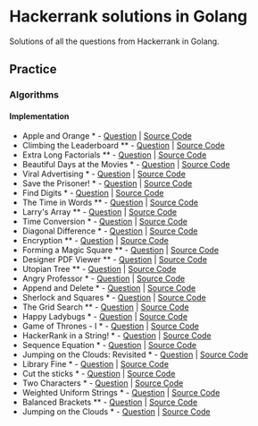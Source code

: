 # Hackerrank solutions in Golang

Solutions of all the questions from Hackerrank in Golang.

## Practice

### Algorithms

#### Implementation
- Apple and Orange * - [Question](https://www.hackerrank.com/challenges/apple-and-orange/problem?isFullScreen=true) | [Source Code](./apple-and-orange/main.go)
- Climbing the Leaderboard ** - [Question](https://www.hackerrank.com/challenges/climbing-the-leaderboard/problem?isFullScreen=true) | [Source Code](./climbing-the-leaderboard/main.go)
- Extra Long Factorials ** - [Question](https://www.hackerrank.com/challenges/extra-long-factorials/problem?isFullScreen=true) | [Source Code](./extra-long-factorials/main.go)
- Beautiful Days at the Movies * - [Question](https://www.hackerrank.com/challenges/beautiful-days-at-the-movies/problem?isFullScreen=true) | [Source Code](./beautiful-days-at-the-movies/main.go)
- Viral Advertising * - [Question](https://www.hackerrank.com/challenges/strange-advertising/problem?isFullScreen=true) | [Source Code](./strange-advertising/main.go)
- Save the Prisoner! * - [Question](https://www.hackerrank.com/challenges/save-the-prisoner/problem?isFullScreen=true) | [Source Code](./save-the-prisoner/main.go)
- Find Digits * - [Question](https://www.hackerrank.com/challenges/find-digits/problem?isFullScreen=true) | [Source Code](./find-digits/main.go)
- The Time in Words ** - [Question](https://www.hackerrank.com/challenges/the-time-in-words/problem?isFullScreen=true) | [Source Code](./the-time-in-words/main.go)
- Larry's Array ** - [Question](https://www.hackerrank.com/challenges/larrys-array/problem?isFullScreen=true) | [Source Code](./larrys-array/main.go)
- Time Conversion * - [Question](https://www.hackerrank.com/challenges/time-conversion/problem?isFullScreen=true) | [Source Code](./time-conversion/main.go)
- Diagonal Difference * - [Question](https://www.hackerrank.com/challenges/diagonal-difference/problem) | [Source Code](./diagonal-difference/main.go)
- Encryption ** - [Question](https://www.hackerrank.com/challenges/encryption/problem?isFullScreen=true) | [Source Code](./encryption/main.go)
- Forming a Magic Square ** - [Question](https://www.hackerrank.com/challenges/magic-square-forming/problem?isFullScreen=true) | [Source Code](./magic-square-forming/main.go)
- Designer PDF Viewer ** - [Question](https://www.hackerrank.com/challenges/designer-pdf-viewer/problem?isFullScreen=true) | [Source Code](./designer-pdf-viewer/main.go)
- Utopian Tree ** - [Question](https://www.hackerrank.com/challenges/utopian-tree/problem?isFullScreen=true) | [Source Code](./utopian-tree/main.go)
- Angry Professor * - [Question](https://www.hackerrank.com/challenges/angry-professor/problem?isFullScreen=true) | [Source Code](./angry-professor/main.go)
- Append and Delete * - [Question](https://www.hackerrank.com/challenges/append-and-delete/problem?isFullScreen=true) | [Source Code](./append-and-delete/main.go)
- Sherlock and Squares * - [Question](https://www.hackerrank.com/challenges/sherlock-and-squares/problem?isFullScreen=true) | [Source Code](./sherlock-and-squares/main.go)
- The Grid Search ** - [Question](https://www.hackerrank.com/challenges/the-grid-search/problem?isFullScreen=true) | [Source Code](./the-grid-search/main.go)
- Happy Ladybugs * - [Question](https://www.hackerrank.com/challenges/happy-ladybugs/problem?isFullScreen=true) | [Source Code](./happy-ladybugs/main.go)
- Game of Thrones - I * - [Question](https://www.hackerrank.com/challenges/game-of-thrones/problem?isFullScreen=true) | [Source Code](./game-of-thrones/main.go)
- HackerRank in a String! * - [Question](https://www.hackerrank.com/challenges/hackerrank-in-a-string/problem?isFullScreen=true) | [Source Code](./hackerrank-in-a-string/main.go)
- Sequence Equation * - [Question](https://www.hackerrank.com/challenges/permutation-equation/problem?isFullScreen=true) | [Source Code](./permutation-equation/main.go)
- Jumping on the Clouds: Revisited * - [Question](https://www.hackerrank.com/challenges/jumping-on-the-clouds-revisited/problem?isFullScreen=true) | [Source Code](./jumping-on-the-clouds-revisited/main.go)
- Library Fine * - [Question](https://www.hackerrank.com/challenges/library-fine/problem?isFullScreen=true) | [Source Code](./library-fine/main.go)
- Cut the sticks * - [Question](https://www.hackerrank.com/challenges/cut-the-sticks/problem?isFullScreen=true) | [Source Code](./cut-the-sticks/main.go)
- Two Characters * - [Question](https://www.hackerrank.com/challenges/two-characters/problem?isFullScreen=true) | [Source Code](./two-characters/main.go)
- Weighted Uniform Strings * - [Question](https://www.hackerrank.com/challenges/weighted-uniform-string/problem?isFullScreen=true) | [Source Code](./weighted-uniform-string/main.go)
- Balanced Brackets ** - [Question](https://www.hackerrank.com/challenges/balanced-brackets/problem?isFullScreen=true) | [Source Code](./balanced-brackets/main.go)
- Jumping on the Clouds * - [Question](https://www.hackerrank.com/challenges/jumping-on-the-clouds/problem?isFullScreen=true) | [Source Code](./jumping-on-the-clouds/main.go)


